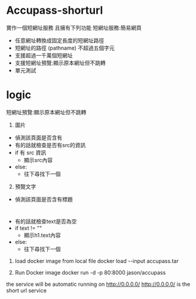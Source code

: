 # Accupass-shorturl
實作一個短網址服務
且擁有下列功能
短網址服務:簡易網頁
- 任意網址轉換成固定長度的短網址路徑
- 短網址的路徑 (pathname) 不超過五個字元
- 支援超過一千萬個短網址
- 支援短網址預覽:顯示原本網址但不跳轉
- 單元測試

# logic
短網址預覽:顯示原本網址但不跳轉
1. 圖片
  * 偵測該頁面是否含有 <img> 
  * 有的話就檢查是否有src的資訊
  * if 有 src 資訊
    * 顯示src內容
  * else:
    * 往下尋找下一個
2. 預覽文字
  * 偵測該頁面是否含有標題 <h1>  
  * 有的話就檢查text是否為空
  * if text != ""
    * 顯示h1.text內容
  * else:
    * 往下尋找下一個
 
1. load docker image from local file
docker load --input accupass.tar

2. Run Docker image
docker run -d -p 80:8000 jason/accupass

the service will be automatic running on http://0.0.0.0/
http://0.0.0.0/ is the short url service

